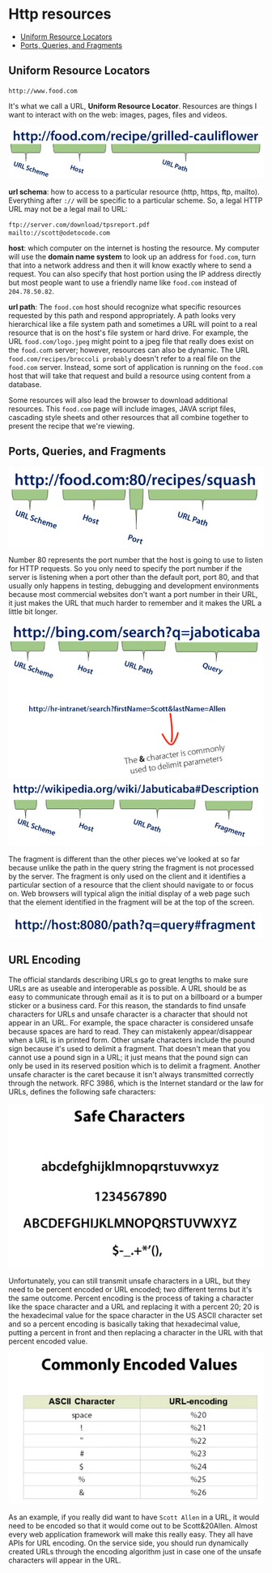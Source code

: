 # Http resources

- [Uniform Resource Locators](#uniform-resource-locators)
- [Ports, Queries, and Fragments](#ports-queries-and-fragments)

## Uniform Resource Locators

`http://www.food.com`

It's what we call a URL, **Uniform Resource Locator**. Resources are things I want to interact with on the web: images, pages, files and videos.

<img src='https://github.com/KiraDiShira/Http/blob/master/HTTPResources/Images/res1.PNG' />

**url schema**: how to access to a particular resource (http, https, ftp, mailto). Everything after `://` will be specific to a particular scheme. So, a legal HTTP URL may not be a legal mail to URL:

```
ftp://server.com/download/tpsreport.pdf
mailto://scott@odetocode.com
```

**host**: which computer on the internet is hosting the resource. My computer will use the **domain name system** to look up an address for `food.com`, turn that into a network address and then it will know exactly where to send a request. You can also specify that host portion using the IP address directly but most people want to use a friendly name like `food.com` instead of `204.78.50.82`.

**url path**: The `food.com` host should recognize what specific resources requested by this path and respond appropriately. A path looks very hierarchical like a file system path and sometimes a URL will point to a real resource that is on the host's file system or hard drive. For example, the URL `food.com/logo.jpeg` might point to a jpeg file that really does exist on the `food.co`m server; however, resources can also be dynamic. The URL `food.com/recipes/broccoli probably` doesn't refer to a real file on the `food.com` server. Instead, some sort of application is running on the `food.com` host that will take that request and build a resource using content from a database. 

Some resources will also lead the browser to download additional resources. This `food.com` page will include images, JAVA script files, cascading style sheets and other resources that all combine together to present the recipe that we're viewing.

## Ports, Queries, and Fragments

<img src='https://github.com/KiraDiShira/Http/blob/master/HTTPResources/Images/res2.PNG' />

 Number 80 represents the port number that the host is going to use to listen for HTTP requests. So you only need to specify the port number if the server is listening when a port other than the default port, port 80, and that usually only happens in testing, debugging and development environments because most commercial websites don't want a port number in their URL, it just makes the URL that much harder to remember and it makes the URL a little bit longer.
 
 <img src='https://github.com/KiraDiShira/Http/blob/master/HTTPResources/Images/res3.PNG' />
 
 <img src='https://github.com/KiraDiShira/Http/blob/master/HTTPResources/Images/res4.PNG' />
 
 The fragment is different than the other pieces we've looked at so far because unlike the path in the query string the fragment is not processed by the server. The fragment is only used on the client and it identifies a particular section of a resource that the client should navigate to or focus on. Web browsers will typical align the initial display of a web page such that the element identified in the fragment will be at the top of the screen.
 
  <img src='https://github.com/KiraDiShira/Http/blob/master/HTTPResources/Images/res5.PNG' />
 
 ## URL Encoding
 
The official standards describing URLs go to great lengths to make sure URLs are as useable and interoperable as possible. A URL should be as easy to communicate through email as it is to put on a billboard or a bumper sticker or a business card. For this reason, the standards to find unsafe characters for URLs and unsafe character is a character that should not appear in an URL. For example, the space character is considered unsafe because spaces are hard to read. They can mistakenly appear/disappear when a URL is in printed form. Other unsafe characters include the pound sign because it's used to delimit a fragment. That doesn't mean that you cannot use a pound sign in a URL; it just means that the pound sign can only be used in its reserved position which is to delimit a fragment. Another unsafe character is the caret because it isn't always transmitted correctly through the network. RFC 3986, which is the Internet standard or the law for URLs, defines the following safe characters:
 
 <img src='https://github.com/KiraDiShira/Http/blob/master/HTTPResources/Images/res6.PNG' />
 
Unfortunately, you can still transmit unsafe characters in a URL, but they need to be percent encoded or URL encoded; two different terms but it's the same outcome. Percent encoding is the process of taking a character like the space character and a URL and replacing it with a percent 20; 20 is the hexadecimal value for the space character in the US ASCII character set and so a percent encoding is basically taking that hexadecimal value, putting a percent in front and then replacing a character in the URL with that percent encoded value.

 <img src='https://github.com/KiraDiShira/Http/blob/master/HTTPResources/Images/res7.PNG' />

As an example, if you really did want to have `Scott Allen` in a URL, it would need to be encoded so that it would come out to be Scott&20Allen. Almost every web application framework will make this really easy. They all have APIs for URL encoding. On the service side, you should run dynamically created URLs through the encoding algorithm just in case one of the unsafe characters will appear in the URL.
 
